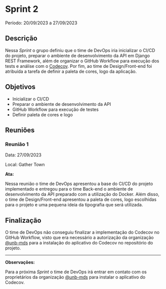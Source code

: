 # Sprint 2

Período: 20/09/2023 a 27/09/2023

## Descrição

Nessa _Sprint_ o grupo definiu que o time de DevOps iria inicializar o CI/CD do projeto, preparar o ambiente de desenvolvimento da API em Django REST Framework, além de organizar o GitHub Workflow para execução dos tests e análise com o [Codecov](https://about.codecov.io/). Por fim, ao time de Design/Front-end foi atribuída a tarefa de definir a paleta de cores, logo da aplicação.

## Objetivos

- Inicializar o CI/CD
- Preparar o ambiente de desenvolvimento da API
- GitHub Workflow para execução de testes
- Definir paleta de cores e logo

## Reuniões

### Reunião 1

Data: 27/09/2023

Local: Gather Town

**Ata:**

Nessa reunião o time de DevOps apresentou a base do CI/CD do projeto implementado e entregou para o time Back-end o ambiente de desenvolvimento da API preparado com a utilização do Docker. Além disso, o time de Design/Front-end apresentou a paleta de cores, logo escolhidas para o projeto e uma pequena ideia da tipografia que será utilizada.

## Finalização

O time de DevOps não conseguiu finalizar a implementação do Codecov no GitHub Workflow, visto que era necessário a autorização da organização [@unb-mds](https://github.com/unb-mds) para a instalação do aplicativo do Codecov no repositório do projeto.

---

**Observações:**

Para a próxima _Sprint_ o time de DevOps irá entrar em contato com os proprietários da organização [@unb-mds](https://github.com/unb-mds) para instalar o aplicativo do Codecov.
